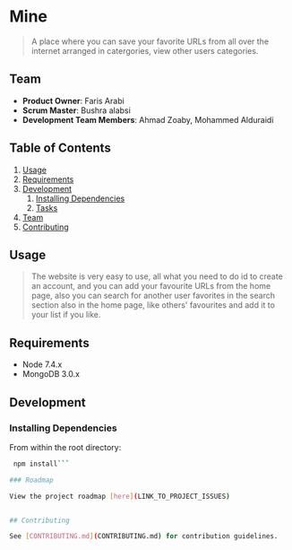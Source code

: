 # Mine

> A place where you can save your favorite URLs from all over the internet arranged in catergories, view other users categories.

## Team

 - __Product Owner__: Faris Arabi
 - __Scrum Master__: Bushra alabsi
 - __Development Team Members__: Ahmad Zoaby, Mohammed Alduraidi

## Table of Contents

1. [Usage](#Usage)
1. [Requirements](#requirements)
1. [Development](#development)
   1. [Installing Dependencies](#installing-dependencies)
   1. [Tasks](#tasks)
1. [Team](#team)
1. [Contributing](#contributing)

## Usage

> The website is very easy to use, all what you need to do id to create an account, and you can add your favourite URLs from the home page, also you can search for another user favorites in the search section also in the home page, like others' favourites and add it to your list if you like.

## Requirements

- Node 7.4.x
- MongoDB 3.0.x

## Development

### Installing Dependencies

From within the root directory:

```sh
 npm install``` 

### Roadmap

View the project roadmap [here](LINK_TO_PROJECT_ISSUES)


## Contributing

See [CONTRIBUTING.md](CONTRIBUTING.md) for contribution guidelines.